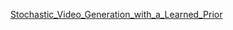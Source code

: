 [Stochastic_Video_Generation_with_a_Learned_Prior](Stochastic_Video_Generation_with_a_Learned_Prior)